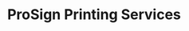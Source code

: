 ---
title: "ProSign Printing Services"
url: /tacloban-city/prosign-printing-services/
shop: Allgemein
---